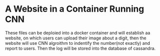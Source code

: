 A Website in a Container Running CNN
=====
These files can be deploied into a docker container and will establish aa website, on which users can upload their image about a digit, then the website will use CNN algroithm to indentify the number(not exactly) and report to users. Then the log will be stored into the database of cassandra. 
